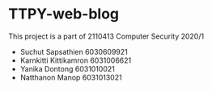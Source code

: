 # TTPY-web-blog
This project is a part of 2110413 Computer Security 2020/1

- Suchut Sapsathien 6030609921
- Karnkitti Kittikamron 6031006621
- Yanika Dontong 6031010021
- Natthanon Manop 6031013021
